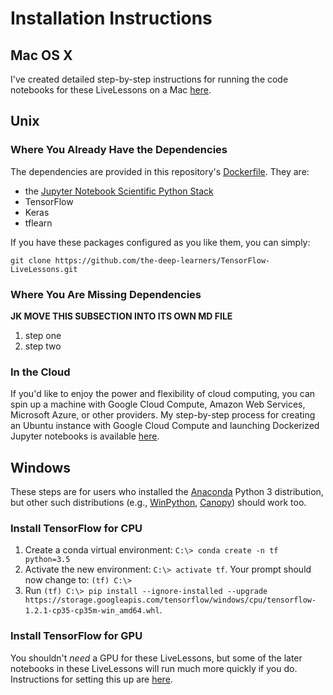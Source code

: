 # Installation Instructions

## Mac OS X

I've created detailed step-by-step instructions for running the code notebooks for these LiveLessons on a Mac [here](https://github.com/the-deep-learners/TensorFlow-LiveLessons/blob/master/installation/step_by_step_MacOSX_install.md).

## Unix

### Where You Already Have the Dependencies

The dependencies are provided in this repository's [Dockerfile](https://github.com/the-deep-learners/TensorFlow-LiveLessons/blob/master/Dockerfile). They are: 

* the [Jupyter Notebook Scientific Python Stack](https://github.com/jupyter/docker-stacks/tree/master/scipy-notebook) 
* TensorFlow
* Keras
* tflearn

If you have these packages configured as you like them, you can simply:

`git clone https://github.com/the-deep-learners/TensorFlow-LiveLessons.git`

### Where You Are Missing Dependencies

**JK MOVE THIS SUBSECTION INTO ITS OWN MD FILE**

1. step one
2. step two

### In the Cloud

If you'd like to enjoy the power and flexibility of cloud computing, you can spin up a machine with Google Cloud Compute, Amazon Web Services, Microsoft Azure, or other providers. My step-by-step process for creating an Ubuntu instance with Google Cloud Compute and launching Dockerized Jupyter notebooks is available [here](https://github.com/the-deep-learners/TensorFlow-LiveLessons/blob/master/installation/step_by_step_GCP_install.md). 


## Windows

These steps are for users who installed the [Anaconda](https://www.continuum.io/downloads) Python 3 distribution, but other such distributions (e.g., [WinPython](https://winpython.github.io/), [Canopy](https://store.enthought.com/downloads/)) should work too. 

### Install TensorFlow for CPU

1. Create a conda virtual environment: `C:\> conda create -n tf python=3.5`
2. Activate the new environment: `C:\> activate tf`. Your prompt should now change to: `(tf) C:\>`
3. Run `(tf) C:\> pip install --ignore-installed --upgrade https://storage.googleapis.com/tensorflow/windows/cpu/tensorflow-1.2.1-cp35-cp35m-win_amd64.whl`.

### Install TensorFlow for GPU

You shouldn't *need* a GPU for these LiveLessons, but some of the later notebooks in these LiveLessons will run much more quickly if you do. Instructions for setting this up are [here](https://github.com/the-deep-learners/TensorFlow-LiveLessons/blob/master/installation/windows_TF_GPU.md).




